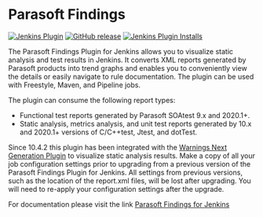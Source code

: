Parasoft Findings
===

[![Jenkins Plugin](https://img.shields.io/jenkins/plugin/v/parasoft-findings.svg)](https://plugins.jenkins.io/parasoft-findings)
[![GitHub release](https://img.shields.io/github/release/jenkinsci/parasoft-findings-plugin.svg?label=changelog)](https://github.com/jenkinsci/parasoft-findings-plugin/releases/latest)
[![Jenkins Plugin Installs](https://img.shields.io/jenkins/plugin/i/parasoft-findings.svg?color=blue)](https://plugins.jenkins.io/parasoft-findings)


The Parasoft Findings Plugin for Jenkins allows you to visualize static
analysis and test results in Jenkins. It converts XML reports generated
by Parasoft products into trend graphs and enables you to conveniently
view the details or easily navigate to rule documentation. The plugin
can be used with Freestyle, Maven, and Pipeline jobs.

The plugin can consume the following report types:

-   Functional test reports generated by Parasoft SOAtest 9.x and 2020.1+.
-   Static analysis, metrics analysis, and unit test reports generated
    by 10.x and 2020.1+ versions of C/C++test, Jtest, and dotTest.


Since 10.4.2 this plugin has been integrated with the [Warnings Next
Generation
Plugin](https://wiki.jenkins.io/display/JENKINS/Warnings+Next+Generation+Plugin) to
visualize static analysis results. Make a copy of all your job
configuration settings prior to upgrading from a previous version of the
Parasoft Findings Plugin for Jenkins. All settings from previous
versions, such as the location of the report.xml files, will be lost
after upgrading. You will need to re-apply your configuration settings
after the upgrade.


For documentation please visit the link [Parasoft Findings for
Jenkins](https://docs.parasoft.com/display/FINDS/Parasoft+Findings+for+Jenkins)
